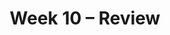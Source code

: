 ---
title: Week 10 – Review
weekNumber: 10
days:
    - date: 2024-12-2
      events: 
        - name: LEC 26
          type: lecture
          title: Residuals and Inference
          url:
          html:
          podcast:
          readings:
            - name: CIT 15.5-16.3
              url: https://inferentialthinking.com/chapters/15/5/Visual_Diagnostics.html
          keywords: residuals, residual plots, patterns, datasaurus dozen, prediction intervals
        - name: DISC 9
          type: disc
          title: Regression
          problems:
    - date: 2024-12-3
      events:
        - name: PROJ
          type: proj
          title: Final Project
          url:
    - date: 2024-12-4
      events: 
        - name: LEC 27
          type: lecture
          title: Review
          url:
          html:
          podcast:
          readings:
    - date: 2024-12-5
      events:
        - name: LAB 7
          type: lab
          title: Regression
          url:
    - date: 2024-12-6
      events: 
        - name: LEC 28
          type: lecture
          title: Review, Conclusion
          url:
          html:
          podcast:
          readings:
    - date: 2024-12-8
      events: 
        - name: EXAM
          type: exam
          title: <b>Final Exam (11:30-2:30PM)</b>
        - name: SUR
          type: survey
          title: SETs and End-of-Quarter Survey (due 8AM)
          url:
---